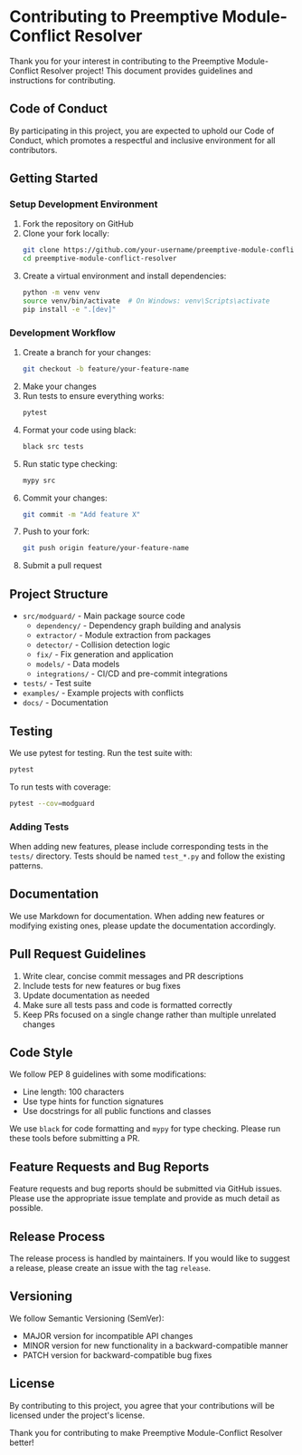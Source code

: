 # Contributing to Preemptive Module-Conflict Resolver

Thank you for your interest in contributing to the Preemptive Module-Conflict Resolver project! This document provides guidelines and instructions for contributing.

## Code of Conduct

By participating in this project, you are expected to uphold our Code of Conduct, which promotes a respectful and inclusive environment for all contributors.

## Getting Started

### Setup Development Environment

1. Fork the repository on GitHub
2. Clone your fork locally:
   ```bash
   git clone https://github.com/your-username/preemptive-module-conflict-resolver.git
   cd preemptive-module-conflict-resolver
   ```
3. Create a virtual environment and install dependencies:
   ```bash
   python -m venv venv
   source venv/bin/activate  # On Windows: venv\Scripts\activate
   pip install -e ".[dev]"
   ```

### Development Workflow

1. Create a branch for your changes:
   ```bash
   git checkout -b feature/your-feature-name
   ```
2. Make your changes
3. Run tests to ensure everything works:
   ```bash
   pytest
   ```
4. Format your code using black:
   ```bash
   black src tests
   ```
5. Run static type checking:
   ```bash
   mypy src
   ```
6. Commit your changes:
   ```bash
   git commit -m "Add feature X"
   ```
7. Push to your fork:
   ```bash
   git push origin feature/your-feature-name
   ```
8. Submit a pull request

## Project Structure

- `src/modguard/` - Main package source code
  - `dependency/` - Dependency graph building and analysis
  - `extractor/` - Module extraction from packages
  - `detector/` - Collision detection logic
  - `fix/` - Fix generation and application
  - `models/` - Data models
  - `integrations/` - CI/CD and pre-commit integrations
- `tests/` - Test suite
- `examples/` - Example projects with conflicts
- `docs/` - Documentation

## Testing

We use pytest for testing. Run the test suite with:
```bash
pytest
```

To run tests with coverage:
```bash
pytest --cov=modguard
```

### Adding Tests

When adding new features, please include corresponding tests in the `tests/` directory. Tests should be named `test_*.py` and follow the existing patterns.

## Documentation

We use Markdown for documentation. When adding new features or modifying existing ones, please update the documentation accordingly.

## Pull Request Guidelines

1. Write clear, concise commit messages and PR descriptions
2. Include tests for new features or bug fixes
3. Update documentation as needed
4. Make sure all tests pass and code is formatted correctly
5. Keep PRs focused on a single change rather than multiple unrelated changes

## Code Style

We follow PEP 8 guidelines with some modifications:
- Line length: 100 characters
- Use type hints for function signatures
- Use docstrings for all public functions and classes

We use `black` for code formatting and `mypy` for type checking. Please run these tools before submitting a PR.

## Feature Requests and Bug Reports

Feature requests and bug reports should be submitted via GitHub issues. Please use the appropriate issue template and provide as much detail as possible.

## Release Process

The release process is handled by maintainers. If you would like to suggest a release, please create an issue with the tag `release`.

## Versioning

We follow Semantic Versioning (SemVer):
- MAJOR version for incompatible API changes
- MINOR version for new functionality in a backward-compatible manner
- PATCH version for backward-compatible bug fixes

## License

By contributing to this project, you agree that your contributions will be licensed under the project's license.

Thank you for contributing to make Preemptive Module-Conflict Resolver better!